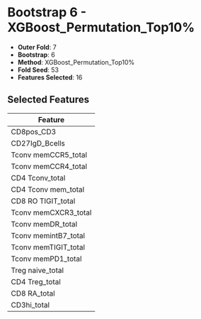 # Bootstrap 6 - XGBoost_Permutation_Top10%

- **Outer Fold**: 7
- **Bootstrap**: 6
- **Method**: XGBoost_Permutation_Top10%
- **Fold Seed**: 53
- **Features Selected**: 16

## Selected Features

| Feature |
|---------|
| CD8pos_CD3 |
| CD27IgD_Bcells |
| Tconv memCCR5_total |
| Tconv memCCR4_total |
| CD4 Tconv_total |
| CD4 Tconv mem_total |
| CD8 RO TIGIT_total |
| Tconv memCXCR3_total |
| Tconv memDR_total |
| Tconv memintB7_total |
| Tconv memTIGIT_total |
| Tconv memPD1_total |
| Treg naive_total |
| CD4 Treg_total |
| CD8 RA_total |
| CD3hi_total |
